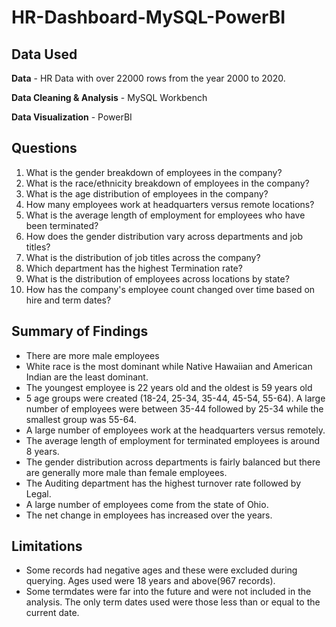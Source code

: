# HR-Dashboard-MySQL-PowerBI

## Data Used

**Data** - HR Data with over 22000 rows from the year 2000 to 2020.

**Data Cleaning & Analysis** - MySQL Workbench

**Data Visualization** - PowerBI

## Questions

1. What is the gender breakdown of employees in the company?
2. What is the race/ethnicity breakdown of employees in the company?
3. What is the age distribution of employees in the company?
4. How many employees work at headquarters versus remote locations?
5. What is the average length of employment for employees who have been terminated?
6. How does the gender distribution vary across departments and job titles?
7. What is the distribution of job titles across the company?
8. Which department has the highest Termination rate?
9. What is the distribution of employees across locations by state?
10. How has the company's employee count changed over time based on hire and term dates?

## Summary of Findings
 - There are more male employees
 - White race is the most dominant while Native Hawaiian and American Indian are the least dominant.
 - The youngest employee is 22 years old and the oldest is 59 years old
 - 5 age groups were created (18-24, 25-34, 35-44, 45-54, 55-64). A large number of employees were between 35-44 followed by 25-34 while the smallest group was 55-64.
 - A large number of employees work at the headquarters versus remotely.
 - The average length of employment for terminated employees is around 8 years.
 - The gender distribution across departments is fairly balanced but there are generally more male than female employees.
 - The Auditing department has the highest turnover rate followed by Legal. 
 - A large number of employees come from the state of Ohio.
 - The net change in employees has increased over the years.


## Limitations

- Some records had negative ages and these were excluded during querying. Ages used were 18 years and above(967 records).
- Some termdates were far into the future and were not included in the analysis. The only term dates used were those less than or equal to the current date.
